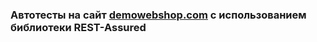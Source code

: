 ### Автотесты на сайт [demowebshop.com](https://demowebshop.tricentis.com/) с использованием библиотеки REST-Assured
